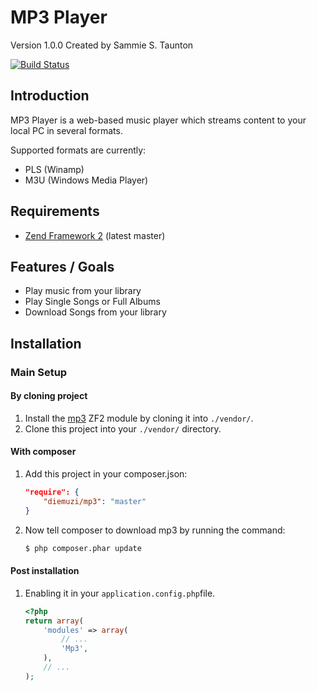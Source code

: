 MP3 Player
=======
Version 1.0.0 Created by Sammie S. Taunton

[![Build Status](https://travis-ci.org/diemuzi/mp3.png?branch=master)](https://travis-ci.org/diemuzi/mp3)

Introduction
------------

MP3 Player is a web-based music player which streams content to your local PC in several formats.

Supported formats are currently:

  * PLS (Winamp)
  * M3U (Windows Media Player)

Requirements
------------

* [Zend Framework 2](https://github.com/zendframework/zf2) (latest master)

Features / Goals
----------------

* Play music from your library
* Play Single Songs or Full Albums
* Download Songs from your library

Installation
------------

### Main Setup

#### By cloning project

1. Install the [mp3](https://github.com/diemuzi/mp3) ZF2 module
   by cloning it into `./vendor/`.
2. Clone this project into your `./vendor/` directory.

#### With composer

1. Add this project in your composer.json:

    ```json
    "require": {
        "diemuzi/mp3": "master"
    }
    ```

2. Now tell composer to download mp3 by running the command:

    ```bash
    $ php composer.phar update
    ```

#### Post installation

1. Enabling it in your `application.config.php`file.

    ```php
    <?php
    return array(
        'modules' => array(
            // ...
            'Mp3',
        ),
        // ...
    );
    ```
